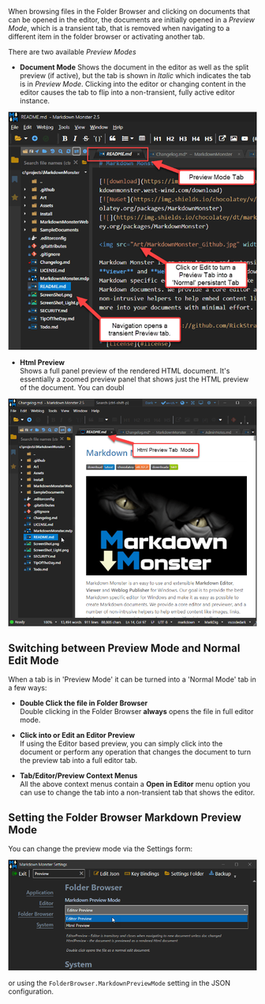 ﻿When browsing files in the Folder Browser and clicking on documents that can be opened in the editor, the documents are initially opened in a *Preview Mode*, which is a transient tab, that is removed when navigating to a different item in the folder browser or activating another tab. 

There are two available *Preview Modes*

* **Document Mode**
Shows the document in the editor as well as the split preview (if active), but the tab is shown in *Italic* which indicates the tab is in *Preview Mode*. Clicking into the editor or changing content in the editor causes the tab to flip into a non-transient, fully active editor instance.

![](/images/FolderBrowser_Preview.png)

* **Html Preview**  
Shows a full panel preview of the rendered HTML document. It's essentially a zoomed preview panel that shows just the HTML preview of the document. You can doubl

![](/images/FolderBrowser_Preview_HtmlMode.png)

## Switching between Preview Mode and Normal Edit Mode
When a tab is in 'Preview Mode' it can be turned into a 'Normal Mode' tab in a few ways:

* **Double Click the file in Folder Browser**  
Double clicking in the Folder Browser **always** opens the file in full editor mode.

* **Click into or Edit an Editor Preview**  
If using the Editor based preview, you can simply click into the document or perform any operation that changes the document to turn the preview tab into a full editor tab.

* **Tab/Editor/Preview Context Menus**  
All the above context menus contain a **Open in Editor** menu option you can use to change the tab into a non-transient tab that shows the editor.

## Setting the Folder Browser Markdown Preview Mode
You can change the preview mode via the Settings form:

![](/images/FolderBrowser_Preview_Settings.png)

or using the `FolderBrowser.MarkdownPreviewMode` setting in the JSON configuration.
